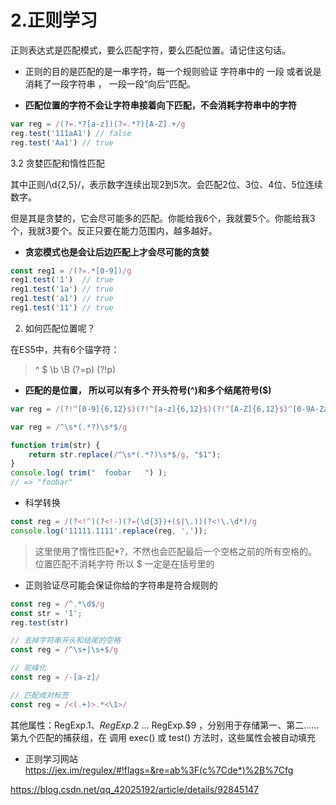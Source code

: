 # 2.正则学习

正则表达式是匹配模式，要么匹配字符，要么匹配位置。请记住这句话。

* 正则的目的是匹配的是一串字符，每一个规则验证 字符串中的 一段 或者说是消耗了一段字符串 ， 一段一段“向后”匹配。

* **匹配位置的字符不会让字符串接着向下匹配，不会消耗字符串中的字符**

```js
var reg = /(?=.*?[a-z])(?=.*?)[A-Z].+/g
reg.test('111aA1') // false
reg.test('Aa1') // true
```

3.2 贪婪匹配和惰性匹配

其中正则/\d{2,5}/，表示数字连续出现2到5次。会匹配2位、3位、4位、5位连续数字。

但是其是贪婪的，它会尽可能多的匹配。你能给我6个，我就要5个。你能给我3个，我就3要个。反正只要在能力范围内，越多越好。

* **贪恋模式也是会让后边匹配上才会尽可能的贪婪**

```js
const reg1 = /(?=.*[0-9])/g
reg1.test('1')  // true
reg1.test('1a') // true
reg1.test('a1') // true
reg1.test('11') // true
```

2. 如何匹配位置呢？

在ES5中，共有6个锚字符：

> ^ $ \b \B (?=p) (?!p)

* **匹配的是位置， 所以可以有多个 开头符号(^)和多个结尾符号($)** 

```js
var reg = /(?!^[0-9]{6,12}$)(?!^[a-z]{6,12}$)(?!^[A-Z]{6,12}$)^[0-9A-Za-z]{6,12}$/;
```

```js
var reg = /^\s*(.*?)\s*$/g

function trim(str) {
	return str.replace(/^\s*(.*?)\s*$/g, "$1");
}
console.log( trim("  foobar   ") ); 
// => "foobar"
```

* 科学转换
```js
const reg = /(?<!^)(?<!-)(?=(\d{3})+($|\.))(?<!\.\d*)/g
console.log('11111.1111'.replace(reg, ','));
```

> 这里使用了惰性匹配*?，不然也会匹配最后一个空格之前的所有空格的。
> 位置匹配不消耗字符 所以 $ 一定是在括号里的

* 正则验证尽可能会保证你给的字符串是符合规则的

```js
const reg = /^.*\d$/g
const str = '1';
reg.test(str)
```

```js
// 去掉字符串开头和结尾的空格
const reg = /^\s+|\s+$/g

// 驼峰化
const reg = /-[a-z]/

// 匹配成对标签
const reg = /<(.+)>.*<\1>/
```

其他属性：RegExp.$1 、 RegExp.$2 … RegExp.$9 ，分别用于存储第一、第二……第九个匹配的捕获组，在
调用 exec() 或 test() 方法时，这些属性会被自动填充



* 正则学习网站
https://jex.im/regulex/#!flags=&re=ab%3F(c%7Cde*)%2B%7Cfg


https://blog.csdn.net/qq_42025192/article/details/92845147

